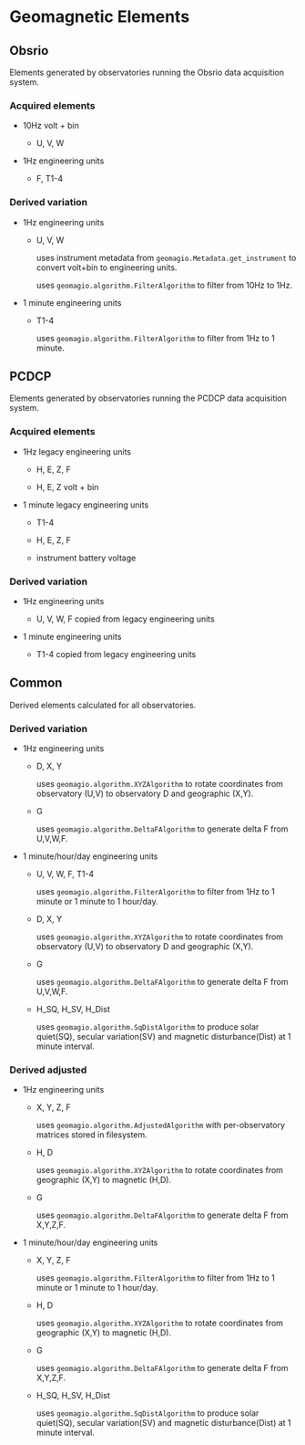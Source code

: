 # Geomagnetic Elements



## Obsrio
Elements generated by observatories running the Obsrio data acquisition system.

### Acquired elements

- 10Hz volt + bin
  - U, V, W

- 1Hz engineering units
  - F, T1-4

### Derived variation

- 1Hz engineering units

  - U, V, W

    uses instrument metadata from `geomagio.Metadata.get_instrument` to convert volt+bin to engineering units.

    uses `geomagio.algorithm.FilterAlgorithm` to filter from 10Hz to 1Hz.

- 1 minute engineering units

  - T1-4

    uses `geomagio.algorithm.FilterAlgorithm` to filter from 1Hz to 1 minute.


## PCDCP
Elements generated by observatories running the PCDCP data acquisition system.

### Acquired elements

- 1Hz legacy engineering units

  - H, E, Z, F

  - H, E, Z volt + bin

- 1 minute legacy engineering units

  - T1-4

  - H, E, Z, F

  - instrument battery voltage

### Derived variation

- 1Hz engineering units

  - U, V, W, F copied from legacy engineering units

- 1 minute engineering units

  - T1-4 copied from legacy engineering units


## Common

Derived elements calculated for all observatories.

### Derived variation

- 1Hz engineering units
  - D, X, Y

    uses `geomagio.algorithm.XYZAlgorithm` to rotate coordinates from observatory (U,V) to observatory D and geographic (X,Y).

  - G

    uses `geomagio.algorithm.DeltaFAlgorithm` to generate delta F from U,V,W,F.

- 1 minute/hour/day engineering units

  - U, V, W, F, T1-4

    uses `geomagio.algorithm.FilterAlgorithm` to filter from 1Hz to 1 minute or 1 minute to 1 hour/day.

  - D, X, Y

    uses `geomagio.algorithm.XYZAlgorithm` to rotate coordinates from observatory (U,V) to observatory D and geographic (X,Y).

  - G

    uses `geomagio.algorithm.DeltaFAlgorithm` to generate delta F from U,V,W,F.

  - H_SQ, H_SV, H_Dist

    uses `geomagio.algorithm.SqDistAlgorithm` to produce  solar quiet(SQ), secular variation(SV) and
    magnetic disturbance(Dist) at 1 minute interval.

### Derived adjusted

- 1Hz engineering units
  - X, Y, Z, F

    uses `geomagio.algorithm.AdjustedAlgorithm` with per-observatory matrices stored in filesystem.

  - H, D

    uses `geomagio.algorithm.XYZAlgorithm` to rotate coordinates from geographic (X,Y) to magnetic (H,D).

  - G

    uses `geomagio.algorithm.DeltaFAlgorithm` to generate delta F from X,Y,Z,F.

- 1 minute/hour/day engineering units

  - X, Y, Z, F

    uses `geomagio.algorithm.FilterAlgorithm` to filter from 1Hz to 1 minute or 1 minute to 1 hour/day.

  - H, D

    uses `geomagio.algorithm.XYZAlgorithm` to rotate coordinates from geographic (X,Y) to magnetic (H,D).

  - G

    uses `geomagio.algorithm.DeltaFAlgorithm` to generate delta F from X,Y,Z,F.

  - H_SQ, H_SV, H_Dist

    uses `geomagio.algorithm.SqDistAlgorithm` to produce  solar quiet(SQ), secular variation(SV) and
    magnetic disturbance(Dist) at 1 minute interval.